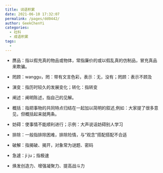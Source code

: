 ```yaml
---
title: 词语积累
date: 2021-06-10 17:32:07
permalink: /pages/dd0442/
author: GeekChenYi
categories:
  - 社科
  - 成语积累
tags:
  - 
---
```

* 赝品：指以假充真的物品或物体，常指廉价的或以假乱真的仿制品，冒充真品来欺骗。

* 罔顾：wanggu，罔：带有文言色彩，表示：无，没有；罔顾：表示不顾及

* 演变：指历时较久的发展变化；转化：指转变

* 阐述：阐明陈述，指自己的见解。

* 概括：指把事物的共同特点归结在一起加以简明的叙述,例如：大家提了很多意见，但概括起来就两条。

* 妨碍：使事情不能顺利进行；示例：大声说话妨碍别人学习

* 排除：一般指排除困难，排除险情，与“观念”搭配搭配不合适

* 破解：指揭破、揭开，对象常为谜题、密码

* 急遽：ji ju；指极速

* 焕发创造力、增强凝聚力、提高战斗力
